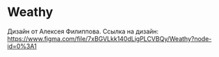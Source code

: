 # Weathy
Дизайн от Алексея Филиппова.
Ссылка на дизайн: https://www.figma.com/file/7xBGVLkk140dLigPLCVBQy/Weathy?node-id=0%3A1
